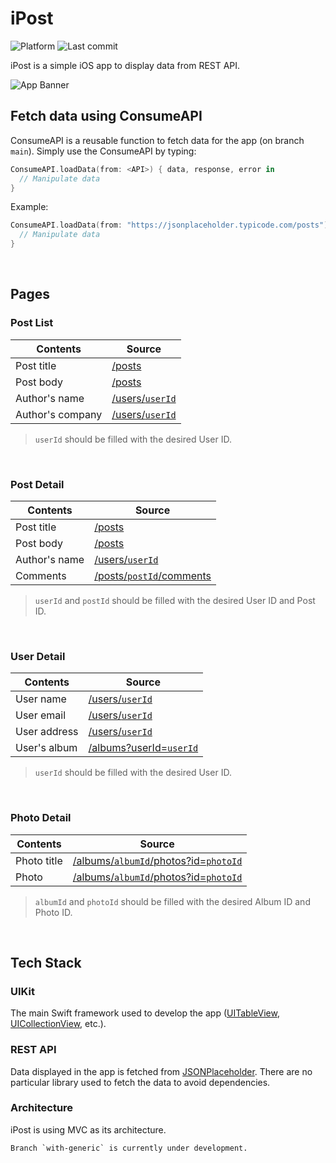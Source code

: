 # iPost

![Platform](https://img.shields.io/cocoapods/p/ios)
![Last commit](https://img.shields.io/github/last-commit/stefanadisurya/iPost)

iPost is a simple iOS app to display data from REST API.

![App Banner](https://user-images.githubusercontent.com/64721275/138067183-6ff52858-16f5-4f01-92aa-5a9ab1e01a1a.png)

## Fetch data using ConsumeAPI
ConsumeAPI is a reusable function to fetch data for the app (on branch `main`). Simply use the ConsumeAPI by typing:
```swift
ConsumeAPI.loadData(from: <API>) { data, response, error in
  // Manipulate data
}
```

Example:
```swift
ConsumeAPI.loadData(from: "https://jsonplaceholder.typicode.com/posts") { data, response, error in
  // Manipulate data
}
```
<br />

## Pages
### Post List
| Contents         | Source                                                          |
| ---------------- | --------------------------------------------------------------- |
| Post title       | [/posts](https://jsonplaceholder.typicode.com/posts)            |
| Post body        | [/posts](https://jsonplaceholder.typicode.com/posts)            |
| Author's name    | [/users/`userId`](https://jsonplaceholder.typicode.com/users/1) |
| Author's company | [/users/`userId`](https://jsonplaceholder.typicode.com/users/1) |

> `userId` should be filled with the desired User ID.
<br/>

### Post Detail
| Contents         | Source                                                                             |
| ---------------- | ---------------------------------------------------------------------------------- |
| Post title       | [/posts](https://jsonplaceholder.typicode.com/posts)                               |
| Post body        | [/posts](https://jsonplaceholder.typicode.com/posts)                               |
| Author's name    | [/users/`userId`](https://jsonplaceholder.typicode.com/users/1)                    |
| Comments         | [/posts/`postId`/comments](https://jsonplaceholder.typicode.com/posts/1/comments)  |

> `userId` and `postId` should be filled with the desired User ID and Post ID.
<br/>

### User Detail
| Contents         | Source                                                                             |
| ---------------- | ---------------------------------------------------------------------------------- |
| User name        | [/users/`userId`](https://jsonplaceholder.typicode.com/users/1)                    |
| User email       | [/users/`userId`](https://jsonplaceholder.typicode.com/users/1)                    |
| User address     | [/users/`userId`](https://jsonplaceholder.typicode.com/users/1)                    |
| User's album     | [/albums?userId=`userId`](https://jsonplaceholder.typicode.com/albums?userId=1)    |

> `userId` should be filled with the desired User ID.
<br/>

### Photo Detail
| Contents         | Source                                                                                             |
| ---------------- | -------------------------------------------------------------------------------------------------- |
| Photo title      | [/albums/`albumId`/photos?id=`photoId`](https://jsonplaceholder.typicode.com/albums/1/photos?id=1) |
| Photo            | [/albums/`albumId`/photos?id=`photoId`](https://jsonplaceholder.typicode.com/albums/1/photos?id=1) |

> `albumId` and `photoId` should be filled with the desired Album ID and Photo ID.
<br/>

## Tech Stack
### UIKit
The main Swift framework used to develop the app ([UITableView](https://developer.apple.com/documentation/uikit/uitableview), [UICollectionView](https://developer.apple.com/documentation/uikit/uicollectionview), etc.).

### REST API
Data displayed in the app is fetched from [JSONPlaceholder](https://jsonplaceholder.typicode.com/). There are no particular library used to fetch the data to avoid dependencies.

### Architecture
iPost is using MVC as its architecture.

```
Branch `with-generic` is currently under development.
```
